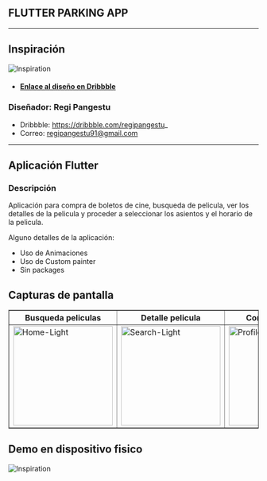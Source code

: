 ## FLUTTER PARKING APP
___
## Inspiración


<img src="./screenshots/1.jpeg" alt="Inspiration" />

- #### [Enlace al diseño en Dribbble](https://dribbble.com/shots/16222673-Pilm-Cinema-Booking-App)

### Diseñador: Regi Pangestu
- Dribbble: https://dribbble.com/regipangestu_
- Correo: regipangestu91@gmail.com

___
## Aplicación Flutter
### Descripción

Aplicación para compra de boletos de cine, busqueda de pelicula, ver los detalles de la pelicula y proceder a seleccionar los asientos y el horario de la pelicula.

Alguno detalles de la aplicación:
- Uso de Animaciones
- Uso de Custom painter
- Sin packages

## Capturas de pantalla
<TABLE BORDER>
    <TR>
        <TH style="text-align:center">Busqueda peliculas</TH>
        <TH style="text-align:center">Detalle pelicula</TH>
        <TH style="text-align:center">Comprar boletos</TH>
    </TR>
	<TR>
		<TD><img src="./screenshots/page1.png" alt="Home-Light" width="200"/></TD> 
        <TD><img src="./screenshots/page2.png" alt="Search-Light" width="200"/></TD> 
        <TD><img src="./screenshots/page3.png" alt="Profile-Light" width="200"/></TD>
	</TR>
</TABLE>

## Demo en dispositivo fisico
<img src="./screenshots/flutter_movie_app.gif" alt="Inspiration"/>















